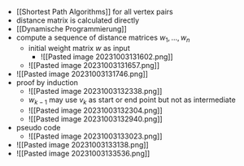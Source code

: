 + [[Shortest Path Algorithms]] for all vertex pairs
+ distance matrix is calculated directly
+  [[Dynamische Programmierung]]
+ compute a sequence of distance matrices $w_1,...,w_n$
	+ initial weight matrix $w$ as input
		+ ![[Pasted image 20231003131602.png]]
	+ ![[Pasted image 20231003131657.png]]
+ ![[Pasted image 20231003131746.png]]
+ proof by induction
	+ ![[Pasted image 20231003132338.png]]
	+ $w_{k-1}$ may use $v_k$  as start or end point but not as intermediate
	+ ![[Pasted image 20231003132304.png]]
	+ ![[Pasted image 20231003132940.png]]
+ pseudo code
	+ ![[Pasted image 20231003133023.png]]
+ ![[Pasted image 20231003133138.png]]
+ ![[Pasted image 20231003133536.png]]
